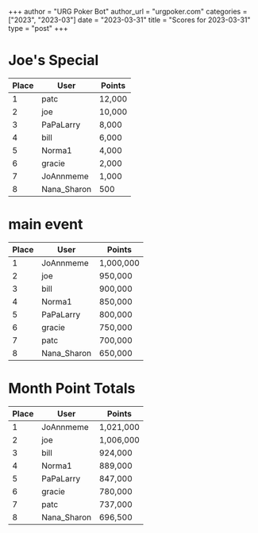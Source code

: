 +++
author = "URG Poker Bot"
author_url = "urgpoker.com"
categories = ["2023", "2023-03"]
date = "2023-03-31"
title = "Scores for 2023-03-31"
type = "post"
+++
# Joe's Special

| Place | User | Points |
|-------|------|--------|
| 1 | patc | 12,000 |
| 2 | joe | 10,000 |
| 3 | PaPaLarry | 8,000 |
| 4 | bill | 6,000 |
| 5 | Norma1 | 4,000 |
| 6 | gracie | 2,000 |
| 7 | JoAnnmeme | 1,000 |
| 8 | Nana_Sharon | 500 |

# main event

| Place | User | Points |
|-------|------|--------|
| 1 | JoAnnmeme | 1,000,000 |
| 2 | joe | 950,000 |
| 3 | bill | 900,000 |
| 4 | Norma1 | 850,000 |
| 5 | PaPaLarry | 800,000 |
| 6 | gracie | 750,000 |
| 7 | patc | 700,000 |
| 8 | Nana_Sharon | 650,000 |

# Month Point Totals

| Place | User | Points |
|-------|------|--------|
| 1 | JoAnnmeme | 1,021,000 |
| 2 | joe | 1,006,000 |
| 3 | bill | 924,000 |
| 4 | Norma1 | 889,000 |
| 5 | PaPaLarry | 847,000 |
| 6 | gracie | 780,000 |
| 7 | patc | 737,000 |
| 8 | Nana_Sharon | 696,500 |

